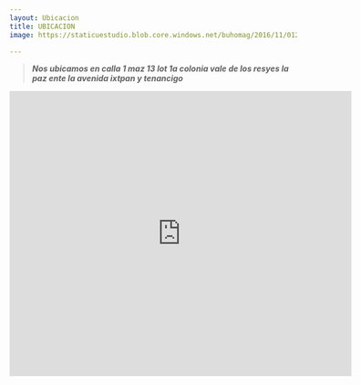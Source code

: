 ```yaml
--- 
layout: Ubicacion
title: UBICACION 
image: https://staticuestudio.blob.core.windows.net/buhomag/2016/11/01234934/Google-Maps.jpg

---
```




>**_Nos ubicamos  en calla 1 maz 13 lot 1a colonia vale de los resyes la paz  ente la avenida ixtpan y tenancigo_**

<div class="mapouter"><div class="gmap_canvas"><iframe width="600" height="500" id="gmap_canvas" src="https://maps.google.com/maps?q=cetis%2032&t=&z=13&ie=UTF8&iwloc=&output=embed" frameborder="0" scrolling="no" marginheight="0" marginwidth="0"></iframe><a href="https://123movies-to.org">123movies</a><br><style>.mapouter{position:relative;text-align:right;height:500px;width:600px;}</style><a href="https://www.embedgooglemap.net">google map html widget</a><style>.gmap_canvas {overflow:hidden;background:none!important;height:500px;width:600px;}</style></div></div>

